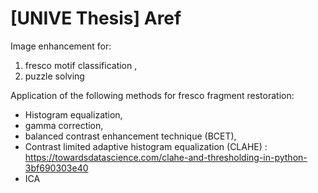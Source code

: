 # [UNIVE Thesis] Aref 

Image enhancement for:
1) fresco motif classification , 
2) puzzle solving



Application of the following methods for fresco fragment restoration:
- Histogram equalization, 
- gamma correction, 
- balanced contrast enhancement technique (BCET), 
- Contrast limited adaptive histogram equalization (CLAHE) : https://towardsdatascience.com/clahe-and-thresholding-in-python-3bf690303e40 
- ICA 
